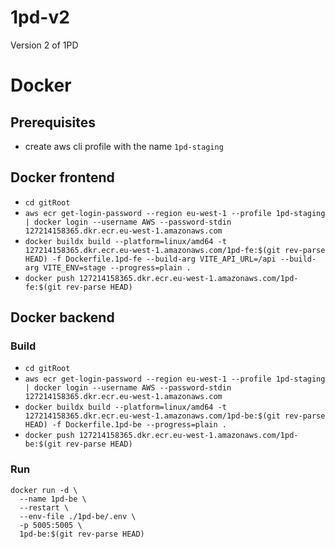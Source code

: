 # 1pd-v2
Version 2 of 1PD


# Docker

## Prerequisites

- create aws cli profile with the name `1pd-staging`

## Docker frontend

- `cd gitRoot`
- `aws ecr get-login-password --region eu-west-1 --profile 1pd-staging | docker login --username AWS --password-stdin 127214158365.dkr.ecr.eu-west-1.amazonaws.com`
- `docker buildx build --platform=linux/amd64 -t 127214158365.dkr.ecr.eu-west-1.amazonaws.com/1pd-fe:$(git rev-parse HEAD) -f Dockerfile.1pd-fe --build-arg VITE_API_URL=/api --build-arg VITE_ENV=stage --progress=plain .`
- `docker push 127214158365.dkr.ecr.eu-west-1.amazonaws.com/1pd-fe:$(git rev-parse HEAD)`


## Docker backend

### Build

- `cd gitRoot`
- `aws ecr get-login-password --region eu-west-1 --profile 1pd-staging | docker login --username AWS --password-stdin 127214158365.dkr.ecr.eu-west-1.amazonaws.com`
- `docker buildx build --platform=linux/amd64 -t 127214158365.dkr.ecr.eu-west-1.amazonaws.com/1pd-be:$(git rev-parse HEAD) -f Dockerfile.1pd-be --progress=plain .`
- `docker push 127214158365.dkr.ecr.eu-west-1.amazonaws.com/1pd-be:$(git rev-parse HEAD)`

### Run

```
docker run -d \
  --name 1pd-be \
  --restart \
  --env-file ./1pd-be/.env \
  -p 5005:5005 \
  1pd-be:$(git rev-parse HEAD)
```